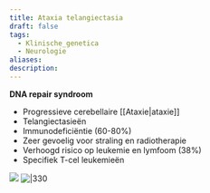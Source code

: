 ```yaml
---
title: Ataxia telangiectasia
draft: false
tags:
  - Klinische_genetica
  - Neurologie
aliases: 
description:
---
```


**DNA repair syndroom**
 - Progressieve cerebellaire [[Ataxie|ataxie]]
 - Telangiectasieën
 - Immunodeficiëntie (60-80%)
 - Zeer gevoelig voor straling en radiotherapie
 - Verhoogd risico op leukemie en lymfoom (38%)
 - Specifiek T-cel leukemieën

![](https://i.imgur.com/lW4QY91.png)
![|330](https://i.imgur.com/4XoU90v.png)
